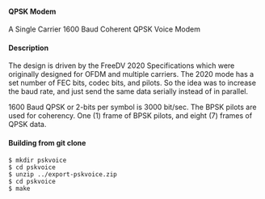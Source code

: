#### QPSK Modem
A Single Carrier 1600 Baud Coherent QPSK Voice Modem

#### Description
The design is driven by the FreeDV 2020 Specifications which were originally designed for OFDM and multiple carriers. The 2020 mode has a set number of FEC bits, codec bits, and pilots. So the idea was to increase the baud rate, and just send the same data serially instead of in parallel.

1600 Baud QPSK or 2-bits per symbol is 3000 bit/sec. The BPSK pilots are used for coherency. One (1) frame of BPSK pilots, and eight (7) frames of QPSK data.

#### Building from git clone

```
$ mkdir pskvoice
$ cd pskvoice
$ unzip ../export-pskvoice.zip
$ cd pskvoice
$ make
```
